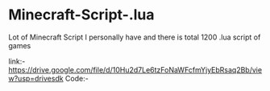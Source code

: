 # Minecraft-Script-.lua
Lot of Minecraft Script I personally have and there is total 1200 .lua script of games 

link:- https://drive.google.com/file/d/10Hu2d7Le6tzFoNaWFcfmYjyEbRsaq2Bb/view?usp=drivesdk
Code:-
